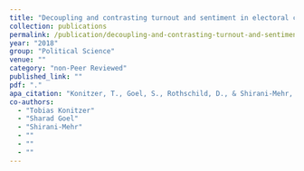 ```yaml
---
title: "Decoupling and contrasting turnout and sentiment in electoral change: Evidence from recent congressional elections"
collection: publications
permalink: /publication/decoupling-and-contrasting-turnout-and-sentiment-in-electoral-change-evidence-fr
year: "2018"
group: "Political Science"
venue: ""
category: "non-Peer Reviewed"
published_link: ""
pdf: "."
apa_citation: "Konitzer, T., Goel, S., Rothschild, D., & Shirani-Mehr, H. (2018). Decoupling and contrasting turnout and sentiment in electoral change: Evidence from recent congressional elections. Working Paper, September."
co-authors:
  - "Tobias Konitzer"
  - "Sharad Goel"
  - "Shirani-Mehr"
  - ""
  - ""
  - ""
---
```

